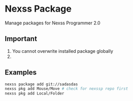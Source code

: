 # Nexss Package

Manage packages for Nexss Programmer 2.0

## Important

1. You cannot overwrite installed package globally
2. 

## Examples

```sh
nexss package add git://sadasdas
nexss pkg add Mouse/Move # check for nexssp repo first
nexss pkg add Local/Folder

```
